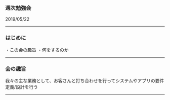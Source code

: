 ### 週次勉強会

2019/05/22

---

### はじめに
・この会の趣旨
・何をするのか

---

### 会の趣旨

我々の主な業務として、お客さんと打ち合わせを行ってシステムやアプリの要件定義/設計を行う

---


